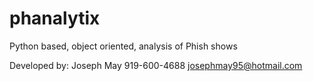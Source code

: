 # phanalytix
Python based, object oriented, analysis of Phish shows

Developed by:
  Joseph May
  919-600-4688
  josephmay95@hotmail.com
